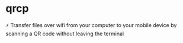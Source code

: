 # qrcp
⚡ Transfer files over wifi from your computer to your mobile device by scanning a QR code without leaving the terminal
